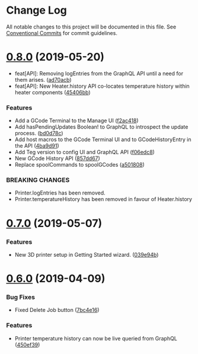 # Change Log

All notable changes to this project will be documented in this file.
See [Conventional Commits](https://conventionalcommits.org) for commit guidelines.

# [0.8.0](https://github.com/teg/teg/compare/v0.7.0...v0.8.0) (2019-05-20)


* feat[API]: Removing logEntries from the GraphQL API until a need for them arises. ([ad70acb](https://github.com/teg/teg/commit/ad70acb))
* feat[API]: New Heater.history API co-locates temperature history within heater components ([45406bb](https://github.com/teg/teg/commit/45406bb))


### Features

* Add a GCode Terminal to the Manage UI ([f2ac418](https://github.com/teg/teg/commit/f2ac418))
* Add hasPendingUpdates Boolean! to GraphQL to introspect the update process. ([bd0d78c](https://github.com/teg/teg/commit/bd0d78c))
* Add host macros to the GCode Terminal UI and to GCodeHistoryEntry in the API ([4ba9d91](https://github.com/teg/teg/commit/4ba9d91))
* Add Teg version to config UI and GraphQL API ([f06edc8](https://github.com/teg/teg/commit/f06edc8))
* New GCode History API ([857dd67](https://github.com/teg/teg/commit/857dd67))
* Replace spoolCommands to spoolGCodes ([a501808](https://github.com/teg/teg/commit/a501808))


### BREAKING CHANGES

* Printer.logEntries has been removed.
* Printer.temperatureHistory has been removed in favour of Heater.history





# [0.7.0](https://github.com/teg/teg/compare/v0.6.0...v0.7.0) (2019-05-07)


### Features

* New 3D printer setup in Getting Started wizard. ([039e94b](https://github.com/teg/teg/commit/039e94b))





# [0.6.0](https://github.com/teg/teg/compare/v0.5.10...v0.6.0) (2019-04-09)


### Bug Fixes

* Fixed Delete Job button ([7bc4e16](https://github.com/teg/teg/commit/7bc4e16))


### Features

* Printer temperature history can now be live queried from GraphQL ([450ef39](https://github.com/teg/teg/commit/450ef39))
